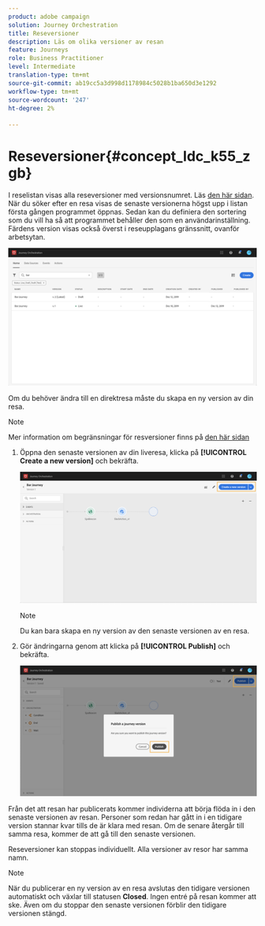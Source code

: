 ```yaml
---
product: adobe campaign
solution: Journey Orchestration
title: Reseversioner
description: Läs om olika versioner av resan
feature: Journeys
role: Business Practitioner
level: Intermediate
translation-type: tm+mt
source-git-commit: ab19cc5a3d998d1178984c5028b1ba650d3e1292
workflow-type: tm+mt
source-wordcount: '247'
ht-degree: 2%

---
```



# Reseversioner{#concept_ldc_k55_zgb}

I reselistan visas alla reseversioner med versionsnumret. Läs [den här sidan](../building-journeys/using-the-journey-designer.md). När du söker efter en resa visas de senaste versionerna högst upp i listan första gången programmet öppnas. Sedan kan du definiera den sortering som du vill ha så att programmet behåller den som en användarinställning. Färdens version visas också överst i reseupplagans gränssnitt, ovanför arbetsytan.

![](../assets/journeyversions1.png)

Om du behöver ändra till en direktresa måste du skapa en ny version av din resa.

>[!NOTE]
>
>Mer information om begränsningar för resversioner finns på [den här sidan](../about/limitations.md#journey-versions-limitations)

1. Öppna den senaste versionen av din liveresa, klicka på **[!UICONTROL Create a new version]** och bekräfta.

   ![](../assets/journeyversions2.png)

   >[!NOTE]
   >
   >Du kan bara skapa en ny version av den senaste versionen av en resa.

1. Gör ändringarna genom att klicka på **[!UICONTROL Publish]** och bekräfta.

   ![](../assets/journeyversions3.png)

Från det att resan har publicerats kommer individerna att börja flöda in i den senaste versionen av resan. Personer som redan har gått in i en tidigare version stannar kvar tills de är klara med resan. Om de senare återgår till samma resa, kommer de att gå till den senaste versionen.

Reseversioner kan stoppas individuellt. Alla versioner av resor har samma namn.

>[!NOTE]
>
>När du publicerar en ny version av en resa avslutas den tidigare versionen automatiskt och växlar till statusen **Closed**. Ingen entré på resan kommer att ske. Även om du stoppar den senaste versionen förblir den tidigare versionen stängd.
